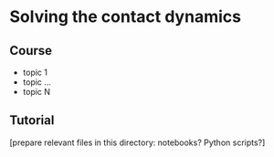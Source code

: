 # Solving the contact dynamics

## Course

* topic 1
* topic ...
* topic N

## Tutorial

[prepare relevant files in this directory: notebooks? Python scripts?]
